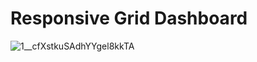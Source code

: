 # Responsive Grid Dashboard


![1__cfXstkuSAdhYYgel8kkTA](https://github.com/osiota10/sass-template/assets/73504914/350ee1a1-e7a4-4151-9614-916c1250f4c2)
